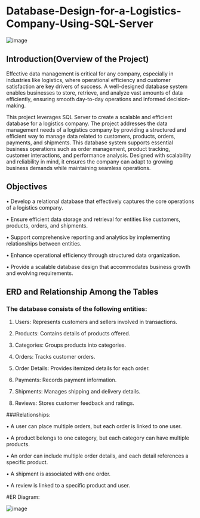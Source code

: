 # Database-Design-for-a-Logistics-Company-Using-SQL-Server
![image](https://github.com/user-attachments/assets/5b87e712-7ed2-41bf-8f0a-b52f516d361f)

## Introduction(Overview of the Project)

Effective data management is critical for any company, especially in industries like logistics, where operational efficiency and customer satisfaction are key drivers of success. A well-designed database system enables businesses to store, retrieve, and analyze vast amounts of data efficiently, ensuring smooth day-to-day operations and informed decision-making.

This project leverages SQL Server to create a scalable and efficient database for a logistics company. The project addresses the data management needs of a logistics company by providing a structured and efficient way to manage data related to customers, products, orders, payments, and shipments. This database system supports essential business operations such as order management, product tracking, customer interactions, and performance analysis. Designed with scalability and reliability in mind, it ensures the company can adapt to growing business demands while maintaining seamless operations.

## Objectives

•	Develop a relational database that effectively captures the core operations of a logistics company.

•	Ensure efficient data storage and retrieval for entities like customers, products, orders, and shipments.

•	Support comprehensive reporting and analytics by implementing relationships between entities.

•	Enhance operational efficiency through structured data organization.

•	Provide a scalable database design that accommodates business growth and evolving requirements.

## ERD and Relationship Among the Tables

### The database consists of the following entities:

1.	Users: Represents customers and sellers involved in transactions.
   
2.	Products: Contains details of products offered.
   
3.	Categories: Groups products into categories.
   
4.	Orders: Tracks customer orders.
   
5.	Order Details: Provides itemized details for each order.
   
6.	Payments: Records payment information.
   
7.	Shipments: Manages shipping and delivery details.
   
8.	Reviews: Stores customer feedback and ratings.

###Relationships:

•	A user can place multiple orders, but each order is linked to one user.

•	A product belongs to one category, but each category can have multiple products.

•	An order can include multiple order details, and each detail references a specific product.

•	A shipment is associated with one order.

•	A review is linked to a specific product and user.

#ER Diagram: 

![image](https://github.com/user-attachments/assets/20707775-fc99-4bd8-aa56-08451e110e94)




